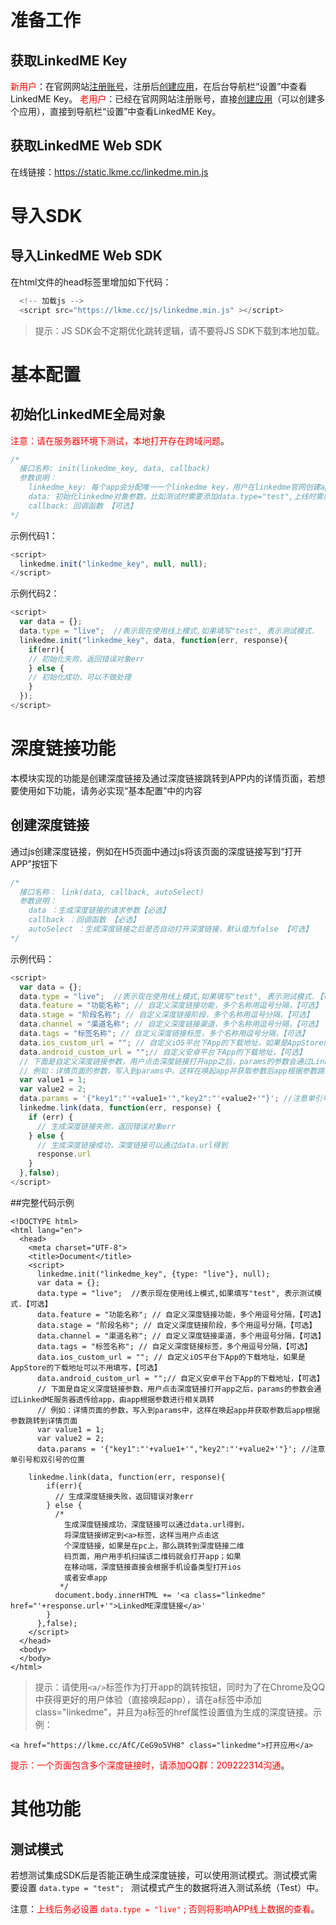 # 准备工作
## 获取LinkedME Key
<font color="red">新用户</font>：在官网网站[注册账号](https://www.linkedme.cc/dashboard/index.html#/access/signup)，注册后[创建应用](https://www.linkedme.cc/dashboard/index.html#/app/aplt/create)，在后台导航栏“设置”中查看LinkedME Key。
<font color="red">老用户</font>：已经在官网网站注册账号，直接[创建应用](https://www.linkedme.cc/dashboard/index.html#/app/aplt/create)（可以创建多个应用），直接到导航栏“设置”中查看LinkedME Key。

## 获取LinkedME Web SDK
在线链接：https://static.lkme.cc/linkedme.min.js


# 导入SDK
## 导入LinkedME Web SDK

在html文件的head标签里增加如下代码：

```js
  <!-- 加载js -->
  <script src="https://lkme.cc/js/linkedme.min.js" ></script>
```
> 提示：JS SDK会不定期优化跳转逻辑，请不要将JS SDK下载到本地加载。

# 基本配置
## 初始化LinkedME全局对象
<font color="red">注意：请在服务器环境下测试，本地打开存在跨域问题</font>。

```js	
/* 
  接口名称: init(linkedme_key, data, callback)
  参数说明：
    linkedme_key: 每个app会分配唯一一个linkedme key，用户在linkedme官网创建app之后可以在设置菜单里面找到linkedme_key 【必选】
    data: 初始化linkedme对象参数，比如测试时需要添加data.type="test",上线时需要修改为"live",如果传null,默认为"live" 【可选】
    callback: 回调函数 【可选】
*/
```

示例代码1：

```js
<script>
  linkedme.init("linkedme_key", null, null);
</script>
```

示例代码2：

```js
<script>
  var data = {};
  data.type = "live";  //表示现在使用线上模式,如果填写"test", 表示测试模式.
  linkedme.init("linkedme_key", data, function(err, response){
    if(err){
    // 初始化失败，返回错误对象err
    } else {
    // 初始化成功，可以不做处理
    }
  });
</script>
```


# 深度链接功能
本模块实现的功能是创建深度链接及通过深度链接跳转到APP内的详情页面，若想要使用如下功能，请务必实现“基本配置”中的内容

## 创建深度链接
通过js创建深度链接，例如在H5页面中通过js将该页面的深度链接写到“打开APP”按钮下

```js
/* 
  接口名称： link(data, callback, autoSelect)
  参数说明：
    data ：生成深度链接的请求参数【必选】
    callback ：回调函数 【必选】
    autoSelect ：生成深度链接之后是否自动打开深度链接，默认值为false 【可选】
*/
```

示例代码：

```js
<script>
  var data = {};
  data.type = "live";  //表示现在使用线上模式,如果填写"test", 表示测试模式.【可选】
  data.feature = "功能名称"; // 自定义深度链接功能，多个名称用逗号分隔，【可选】
  data.stage = "阶段名称"; // 自定义深度链接阶段，多个名称用逗号分隔，【可选】
  data.channel = "渠道名称"; // 自定义深度链接渠道，多个名称用逗号分隔，【可选】
  data.tags = "标签名称"; // 自定义深度链接标签，多个名称用逗号分隔，【可选】
  data.ios_custom_url = ""; // 自定义iOS平台下App的下载地址，如果是AppStore的下载地址可以不用填写，【可选】
  data.android_custom_url = "";// 自定义安卓平台下App的下载地址，【可选】
  // 下面是自定义深度链接参数，用户点击深度链接打开app之后，params的参数会通过LinkedME服务器透传给app，由app根据参数进行相关跳转
  // 例如：详情页面的参数，写入到params中，这样在唤起app并获取参数后app根据参数跳转到详情页面
  var value1 = 1;
  var value2 = 2;
  data.params = '{"key1":"'+value1+'","key2":"'+value2+'"}'; //注意单引号和双引号的位置
  linkedme.link(data, function(err, response) {
    if (err) {
      // 生成深度链接失败，返回错误对象err
    } else {
      // 生成深度链接成功，深度链接可以通过data.url得到
      response.url
    }
  },false);
</script>
```

##完整代码示例

```
<!DOCTYPE html>
<html lang="en">
  <head>
    <meta charset="UTF-8">
    <title>Document</title>
    <script>
      linkedme.init("linkedme_key", {type: "live"}, null);
      var data = {};
      data.type = "live";  //表示现在使用线上模式,如果填写"test", 表示测试模式.【可选】
      data.feature = "功能名称"; // 自定义深度链接功能，多个用逗号分隔，【可选】
      data.stage = "阶段名称"; // 自定义深度链接阶段，多个用逗号分隔，【可选】
      data.channel = "渠道名称"; // 自定义深度链接渠道，多个用逗号分隔，【可选】
      data.tags = "标签名称"; // 自定义深度链接标签，多个用逗号分隔，【可选】
      data.ios_custom_url = ""; // 自定义iOS平台下App的下载地址，如果是AppStore的下载地址可以不用填写，【可选】
      data.android_custom_url = "";// 自定义安卓平台下App的下载地址，【可选】
      // 下面是自定义深度链接参数，用户点击深度链接打开app之后，params的参数会通过LinkedME服务器透传给app，由app根据参数进行相关跳转
      // 例如：详情页面的参数，写入到params中，这样在唤起app并获取参数后app根据参数跳转到详情页面
      var value1 = 1;
      var value2 = 2;
      data.params = '{"key1":"'+value1+'","key2":"'+value2+'"}'; //注意单引号和双引号的位置

	linkedme.link(data, function(err, response){
        if(err){
          // 生成深度链接失败，返回错误对象err
        } else {
          /* 
            生成深度链接成功，深度链接可以通过data.url得到，
            将深度链接绑定到<a>标签，这样当用户点击这
            个深度链接，如果是在pc上，那么跳转到深度链接二维
            码页面，用户用手机扫描该二维码就会打开app；如果
            在移动端，深度链接直接会根据手机设备类型打开ios
            或者安卓app 
           */
          document.body.innerHTML += '<a class="linkedme" href="'+response.url+'">LinkedME深度链接</a>'
        }
      },false);
    </script>
  </head>
  <body>
  </body>
</html>
```
> 提示：请使用`<a/>`标签作为打开app的跳转按钮，同时为了在Chrome及QQ中获得更好的用户体验（直接唤起app），请在a标签中添加class="linkedme"，并且为a标签的href属性设置值为生成的深度链接。示例：  
```
<a href="https://lkme.cc/AfC/CeG9o5VH8" class="linkedme">打开应用</a>
```

<font color="red">提示：一个页面包含多个深度链接时，请添加QQ群：209222314沟通</font>。

# 其他功能
## 测试模式
若想测试集成SDK后是否能正确生成深度链接，可以使用测试模式。测试模式需要设置 `data.type = "test"; ` 测试模式产生的数据将进入测试系统（Test）中。


注意：<font color="red">上线后务必设置  `data.type = "live"` ;   否则将影响APP线上数据的查看</font>。






